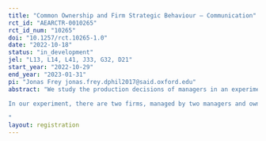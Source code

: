 ```yaml
---
title: "Common Ownership and Firm Strategic Behaviour – Communication"
rct_id: "AEARCTR-0010265"
rct_id_num: "10265"
doi: "10.1257/rct.10265-1.0"
date: "2022-10-18"
status: "in_development"
jel: "L13, L14, L41, J33, G32, D21"
start_year: "2022-10-29"
end_year: "2023-01-31"
pi: "Jonas Frey jonas.frey.dphil2017@said.oxford.edu"
abstract: "We study the production decisions of managers in an experimental Cournot market as a function of the ownership structure of the experimental firms. In this trial, we focus on the role of communication between the shareholders and the managers. This trial is related to previous trials (AEARCTR-0006817 and AEARCTR-0008810).
In our experiment, there are two firms, managed by two managers and owned by two shareholders. Managers choose production quantities. The price in the market depends on the total production of both firms. Subjects play the experiment for multiple rounds. Each shareholder owns either 100% of a single firm and 0% of the other firm (separate ownership) or 50% of each firm (common ownership). Different ownership structures lead to different incentives for the shareholders. With separate ownership, shareholders get the highest payoff if managers maximise their firms profit whereas with common ownership, they get the highest payoff if managers maximise industry wide profit. We want to observe if communication can help shareholders to influence managers to produce the optimal quantity, given the ownership structure, in the absence of financial incentives for managers to do so. 
"
layout: registration
---
```


